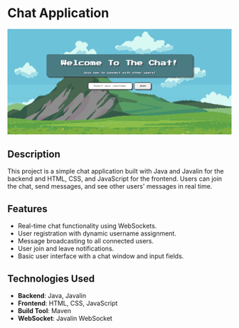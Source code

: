 # Chat Application
![Home Page](project-images/home-page.png)


## Description

This project is a simple chat application built with Java and Javalin for the backend and HTML, CSS, and JavaScript for the frontend. Users can join the chat, send messages, and see other users' messages in real time.

## Features

- Real-time chat functionality using WebSockets.
- User registration with dynamic username assignment.
- Message broadcasting to all connected users.
- User join and leave notifications.
- Basic user interface with a chat window and input fields.


## Technologies Used

- **Backend**: Java, Javalin
- **Frontend**: HTML, CSS, JavaScript
- **Build Tool**: Maven
- **WebSocket**: Javalin WebSocket
